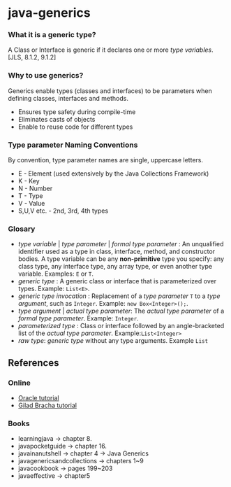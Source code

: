 # java-generics

### What it is a generic type?
A Class or Interface is generic if it declares one or more *type variables*.[JLS, 8.1.2, 9.1.2]

### Why to use generics?
Generics enable types (classes and interfaces) to be parameters when defining classes, interfaces and methods.
* Ensures type safety during compile-time
* Eliminates casts of objects
* Enable to reuse code for different types

### Type parameter Naming Conventions
By convention, type parameter names are single, uppercase letters.

* E - Element (used extensively by the Java Collections Framework)
* K - Key
* N - Number
* T - Type
* V - Value
* S,U,V etc. - 2nd, 3rd, 4th types

### Glosary
* *type variable* | *type parameter* | *formal type parameter* : An unqualified identifier used as a type in class, interface, method, and constructor bodies. A type variable can be any **non-primitive** type you specify: any class type, any interface type, any array type, or even another type variable. Examples: `E` or `T`.
* *generic type* : A generic class or interface that is parameterized over types. Example: `List<E>`.
* *generic type invocation* : Replacement of a *type parameter* `T` to a *type argument*, such as `Integer`. Example: `new Box<Integer>();`.
* *type argument* | *actual type parameter*:  The *actual type parameter* of a *formal type parameter*. Example: `Integer`. 
* *parameterized type* : Class or interface followed by an angle-bracketed list of the *actual type parameter*. Example:`List<Integer>`
* *raw type*: *generic type* without any type arguments. Example `List`

## References
### Online
* [Oracle tutorial](https://docs.oracle.com/javase/tutorial/java/generics/index.html)
* [Gilad Bracha tutorial](https://docs.oracle.com/javase/tutorial/extra/generics/index.html)

### Books
* learningjava -> chapter 8.
* javapocketguide -> chapter 16.
* javainanutshell -> chapter 4 -> Java Generics
* javagenericsandcollections -> chapters 1~9 
* javacookbook -> pages 199~203
* javaeffective -> chapter5
